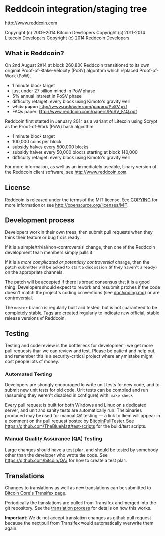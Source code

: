 Reddcoin integration/staging tree
================================

http://www.reddcoin.com

Copyright (c) 2009-2014 Bitcoin Developers
Copyright (c) 2011-2014 Litecoin Developers
Copyright (c) 2014 Reddcoin Developers

What is Reddcoin?
----------------

On 2nd August 2014 at block 260,800 Reddcoin transitioned to its own original Proof-of-Stake-Velocity (PoSV)
algorithm which replaced Proof-of-Work (PoW).
 - 1 minute block target
 - just under 27 billion mined in PoW phase
 - 5% annual interest in PoSV phase
 - difficulty retarget: every block using Kimoto's gravity well
 - white paper: http://www.reddcoin.com/papers/PoSV.pdf
 - FAQs paper: http://www.reddcoin.com/papers/PoSV_FAQ.pdf

Reddcoin first started in January 2014 as a variant of Litecoin using Scrypt as
the Proof-of-Work (PoW) hash algorithm.
 - 1 minute block target
 - 100,000 coins per block
 - subsidy halves every 500,000 blocks
 - subsidy halves every 50,000 blocks starting at block 140,000
 - difficulty retarget: every block using Kimoto's gravity well

For more information, as well as an immediately useable, binary version of
the Reddcoin client software, see http://www.reddcoin.com.

License
-------

Reddcoin is released under the terms of the MIT license. See [COPYING](COPYING) for more
information or see http://opensource.org/licenses/MIT.

Development process
-------------------

Developers work in their own trees, then submit pull requests when they think
their feature or bug fix is ready.

If it is a simple/trivial/non-controversial change, then one of the Reddcoin
development team members simply pulls it.

If it is a *more complicated or potentially controversial* change, then the patch
submitter will be asked to start a discussion (if they haven't already) on the
appropriate channels.

The patch will be accepted if there is broad consensus that it is a good thing.
Developers should expect to rework and resubmit patches if the code doesn't
match the project's coding conventions (see [doc/coding.md](doc/coding.md)) or are
controversial.

The `master` branch is regularly built and tested, but is not guaranteed to be
completely stable. [Tags](https://github.com/reddcoin-project/reddcoin/tags) are created
regularly to indicate new official, stable release versions of Reddcoin.

Testing
-------

Testing and code review is the bottleneck for development; we get more pull
requests than we can review and test. Please be patient and help out, and
remember this is a security-critical project where any mistake might cost people
lots of money.

### Automated Testing

Developers are strongly encouraged to write unit tests for new code, and to
submit new unit tests for old code. Unit tests can be compiled and run (assuming they weren't disabled in configure) with: `make check`

Every pull request is built for both Windows and Linux on a dedicated server,
and unit and sanity tests are automatically run. The binaries produced may be
used for manual QA testing — a link to them will appear in a comment on the
pull request posted by [BitcoinPullTester](https://github.com/BitcoinPullTester). See https://github.com/TheBlueMatt/test-scripts
for the build/test scripts.

### Manual Quality Assurance (QA) Testing

Large changes should have a test plan, and should be tested by somebody other
than the developer who wrote the code.
See https://github.com/bitcoin/QA/ for how to create a test plan.

Translations
------------

Changes to translations as well as new translations can be submitted to
[Bitcoin Core's Transifex page](https://www.transifex.com/projects/p/bitcoin/).

Periodically the translations are pulled from Transifex and merged into the git repository. See the
[translation process](doc/translation_process.md) for details on how this works.

**Important**: We do not accept translation changes as github pull request because the next
pull from Transifex would automatically overwrite them again.
